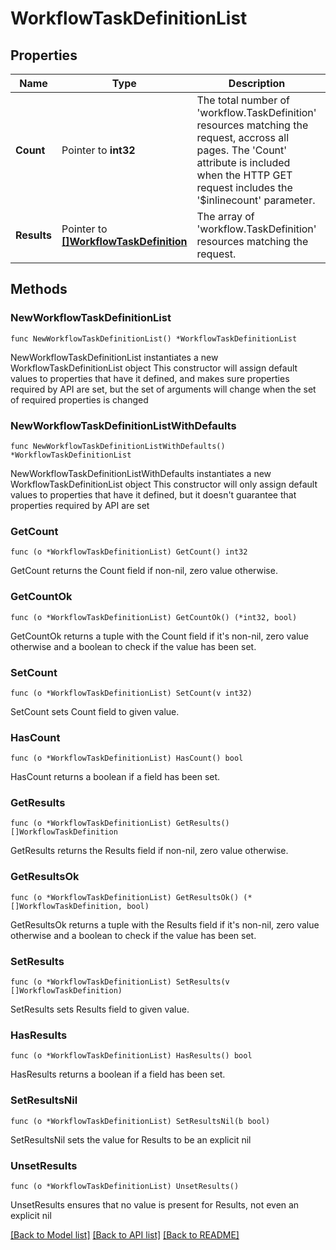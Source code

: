 # WorkflowTaskDefinitionList

## Properties

Name | Type | Description | Notes
------------ | ------------- | ------------- | -------------
**Count** | Pointer to **int32** | The total number of &#39;workflow.TaskDefinition&#39; resources matching the request, accross all pages. The &#39;Count&#39; attribute is included when the HTTP GET request includes the &#39;$inlinecount&#39; parameter. | [optional] 
**Results** | Pointer to [**[]WorkflowTaskDefinition**](WorkflowTaskDefinition.md) | The array of &#39;workflow.TaskDefinition&#39; resources matching the request. | [optional] 

## Methods

### NewWorkflowTaskDefinitionList

`func NewWorkflowTaskDefinitionList() *WorkflowTaskDefinitionList`

NewWorkflowTaskDefinitionList instantiates a new WorkflowTaskDefinitionList object
This constructor will assign default values to properties that have it defined,
and makes sure properties required by API are set, but the set of arguments
will change when the set of required properties is changed

### NewWorkflowTaskDefinitionListWithDefaults

`func NewWorkflowTaskDefinitionListWithDefaults() *WorkflowTaskDefinitionList`

NewWorkflowTaskDefinitionListWithDefaults instantiates a new WorkflowTaskDefinitionList object
This constructor will only assign default values to properties that have it defined,
but it doesn't guarantee that properties required by API are set

### GetCount

`func (o *WorkflowTaskDefinitionList) GetCount() int32`

GetCount returns the Count field if non-nil, zero value otherwise.

### GetCountOk

`func (o *WorkflowTaskDefinitionList) GetCountOk() (*int32, bool)`

GetCountOk returns a tuple with the Count field if it's non-nil, zero value otherwise
and a boolean to check if the value has been set.

### SetCount

`func (o *WorkflowTaskDefinitionList) SetCount(v int32)`

SetCount sets Count field to given value.

### HasCount

`func (o *WorkflowTaskDefinitionList) HasCount() bool`

HasCount returns a boolean if a field has been set.

### GetResults

`func (o *WorkflowTaskDefinitionList) GetResults() []WorkflowTaskDefinition`

GetResults returns the Results field if non-nil, zero value otherwise.

### GetResultsOk

`func (o *WorkflowTaskDefinitionList) GetResultsOk() (*[]WorkflowTaskDefinition, bool)`

GetResultsOk returns a tuple with the Results field if it's non-nil, zero value otherwise
and a boolean to check if the value has been set.

### SetResults

`func (o *WorkflowTaskDefinitionList) SetResults(v []WorkflowTaskDefinition)`

SetResults sets Results field to given value.

### HasResults

`func (o *WorkflowTaskDefinitionList) HasResults() bool`

HasResults returns a boolean if a field has been set.

### SetResultsNil

`func (o *WorkflowTaskDefinitionList) SetResultsNil(b bool)`

 SetResultsNil sets the value for Results to be an explicit nil

### UnsetResults
`func (o *WorkflowTaskDefinitionList) UnsetResults()`

UnsetResults ensures that no value is present for Results, not even an explicit nil

[[Back to Model list]](../README.md#documentation-for-models) [[Back to API list]](../README.md#documentation-for-api-endpoints) [[Back to README]](../README.md)


